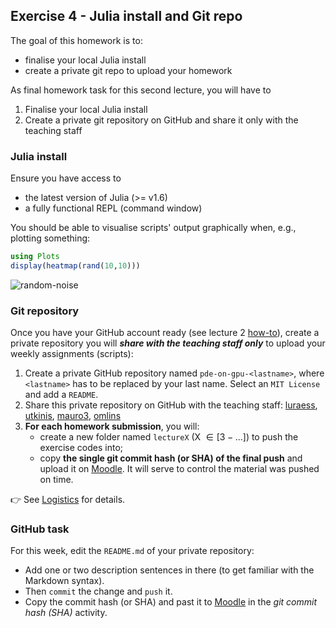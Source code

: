 <!--This file was generated, do not modify it.-->
## Exercise 4 - **Julia install and Git repo**

The goal of this homework is to:
- finalise your local Julia install
- create a private git repo to upload your homework

As final homework task for this second lecture, you will have to
1. Finalise your local Julia install
2. Create a private git repository on GitHub and share it only with the teaching staff

### Julia install
Ensure you have access to
- the latest version of Julia (>= v1.6)
- a fully functional REPL (command window)

You should be able to visualise scripts' output graphically when, e.g., plotting something:

```julia
using Plots
display(heatmap(rand(10,10)))
```

![random-noise](../assets/literate_figures/random-noise.png)

### Git repository
Once you have your GitHub account ready (see lecture 2 [how-to](/lecture2/#a_brief_git_demo_session)), create a private repository you will _**share with the teaching staff only**_ to upload your weekly assignments (scripts):
1. Create a private GitHub repository named `pde-on-gpu-<lastname>`, where `<lastname>` has to be replaced by your last name. Select an `MIT License` and add a `README`.
2. Share this private repository on GitHub with the teaching staff: [luraess](https://github.com/luraess), [utkinis](https://github.com/utkinis), [mauro3](https://github.com/mauro3), [omlins](https://github.com/omlins)
3. **For each homework submission**, you will:
    - create a new folder named `lectureX` (X $\in [3-...]$) to push the exercise codes into;
    - copy **the single git commit hash (or SHA) of the final push** and upload it on [Moodle](https://moodle-app2.let.ethz.ch/course/view.php?id=18084). It will serve to control the material was pushed on time.

👉 See [Logistics](/logistics/#submission) for details.

### GitHub task
For this week, edit the `README.md` of your private repository:
- Add one or two description sentences in there (to get familiar with the Markdown syntax).
- Then `commit` the change and `push` it.
- Copy the commit hash (or SHA) and past it to [Moodle](https://moodle-app2.let.ethz.ch/course/view.php?id=18084) in the _git commit hash (SHA)_ activity.

